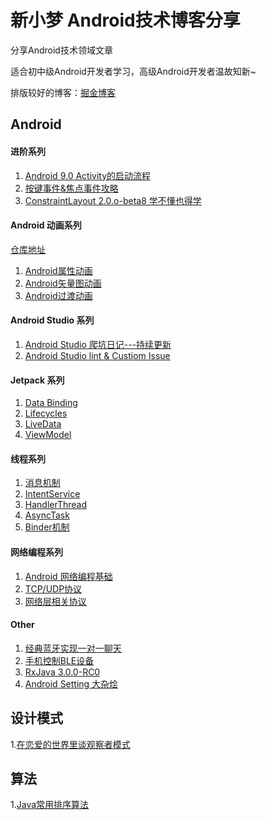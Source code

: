 # 新小梦 Android技术博客分享

分享Android技术领域文章

适合初中级Android开发者学习，高级Android开发者温故知新~

排版较好的博客：[掘金博客](https://juejin.im/user/5995c9f2f265da248c3934a5/posts)


## Android 
#### 进阶系列
1. [Android 9.0 Activity的启动流程](https://github.com/GitCode8/blob/blob/master/article/进阶系列/Android%209.0%20Activity的启动流程.md)
2. [按键事件&焦点事件攻略](https://github.com/GitCode8/blob/blob/master/article/%E8%BF%9B%E9%98%B6%E7%B3%BB%E5%88%97/Android%20%E6%8C%89%E9%94%AE%E4%BA%8B%E4%BB%B6%E5%92%8C%E7%84%A6%E7%82%B9%E4%BA%8B%E4%BB%B6.md)
3. [ConstraintLayout 2.0.o-beta8 学不懂也得学](https://github.com/Android-XXM/XXM-BLOG/blob/master/ConstraintLayout%202.0.md)

#### Android 动画系列
[仓库地址](https://github.com/Android-XXM/AndroidAnimation)
1. [Android属性动画](https://juejin.im/post/5ef8399e5188252e415f40d8)
2. [Android矢量图动画](https://juejin.im/post/5f0417e5f265da22fd637d32)
3. [Android过渡动画](https://juejin.im/post/5f0d5d11e51d45349066598b)

#### Android Studio 系列
1. [Android Studio 爬坑日记---持续更新](https://github.com/GitCode8/GitCode/issues/17)
2. [Android Studio lint & Custiom Issue](https://github.com/GitCode8/GitCode/issues/18)

#### Jetpack 系列
1. [Data Binding](https://github.com/GitCode8/GitCode/issues/2)
2. [Lifecycles](https://github.com/GitCode8/GitCode/issues/3)
3. [LiveData](https://github.com/GitCode8/GitCode/issues/4)
4. [ViewModel](https://github.com/GitCode8/GitCode/issues/7)

#### 线程系列
1. [消息机制](https://github.com/GitCode8/GitCode/issues/5)
2. [IntentService](https://github.com/GitCode8/GitCode/issues/8)
3. [HandlerThread](https://github.com/GitCode8/GitCode/issues/9)
4. [AsyncTask](https://github.com/GitCode8/GitCode/issues/10)
5. [Binder机制](https://github.com/GitCode8/GitCode/issues/13)

#### 网络编程系列
1. [Android 网络编程基础](https://github.com/GitCode8/GitCode/issues/6)
2. [TCP/UDP协议](https://github.com/GitCode8/GitCode/issues/16)
3. [网络层相关协议](https://github.com/GitCode8/GitCode/issues/20)

#### Other
1. [经典蓝牙实现一对一聊天](https://github.com/GitCode8/GitCode/issues/11)
2. [手机控制BLE设备](https://github.com/GitCode8/GitCode/issues/12)
3. [RxJava 3.0.0-RC0](https://github.com/GitCode8/GitCode/issues/14)
4. [Android Setting 大杂烩](https://github.com/GitCode8/GitCode/blob/master/article/Android%20Settings%E5%A4%A7%E6%9D%82%E7%83%A9.md)

## 设计模式
1.[在恋爱的世界里谈观察者模式](https://github.com/GitCode8/GitCode/issues/15)
## 算法
1.[Java常用排序算法](https://github.com/GitCode8/blob/blob/master/article/%E8%BF%9B%E9%98%B6%E7%B3%BB%E5%88%97/%E5%B8%B8%E7%94%A8%E6%8E%92%E5%BA%8F%E7%AE%97%E6%B3%95.md)
